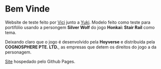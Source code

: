 <h1>Bem Vinde</h1>

Website de teste feito por [Vici](https://www.behance.net/vici83) junto a [Yuki](https://www.behance.net/RafaYuki). Modelo feito como teste para portifólio usando a persongem **Silver Wolf** do jogo **Honkai: Stair Rail** como tema.

Deixando claro que o jogo é desenvolvido pela **Hoyverse** e distribuída pela **COGNOSPHERE PTE. LTD.**, as empresas que detem os direitos do jogo a da personagem.

[Site](https://vicinaldo83.github.io/kinga/) hospedado pelo Github Pages.
